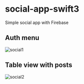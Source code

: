 # social-app-swift3
Simple social app with Firebase


## Auth menu

![social1](https://user-images.githubusercontent.com/25123468/31609815-55139b6e-b27e-11e7-820d-803d9415405b.jpg)



## Table view with posts

![social2](https://user-images.githubusercontent.com/25123468/31609814-54f90b50-b27e-11e7-9afb-691c704d4841.jpg)
